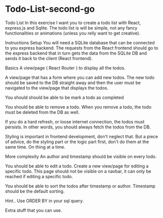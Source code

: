 # Todo-List-second-go


Todo List
In this exercise I want you to create a todo list with React, express.js and Sqlite. The todo list is will be simple, not any fancy functionalities or animations (unless you relly want to get creative).

Instructions
Setup
You will need a SQLite database that can be connected to you express backend. The requests from the React frontend should go to the express backend that in turn gets the data from the SQLite DB and sends it back to the client (React frontend).

Basics
A view/page ( React Router ) to display all the todos.

A view/page that has a form where you can add new todos. The new todo should be saved to the DB straight away and then the user must be navigated to the view/page that displays the todos.

You should should be able to be mark a todo as completed

You should be able to remove a todo. When you remove a todo, the todo must be deleted from the DB as well.

If you do a hard refresh, or loose internet connection, the todos must persists. In other words, you should always fetch the todos from the DB.

Styling is important in frontend development, don't neglect that. But a piece of advice, do the styling part or the logic part first, don't do them at the same time. On thing at a time.

More complexity
An author and timestamp should be visible on every todo.

You should be able to edit a todo. Create a new view/page for editing a specific todo. This page should not be visible on a navbar, it can only be reached if editing a specific todo.

You should be able to sort the todos after timestamp or author. Timestamp should be the default sorting.

Hint..
Use ORDER BY in your sql query.

Extra stuff that you can use.
